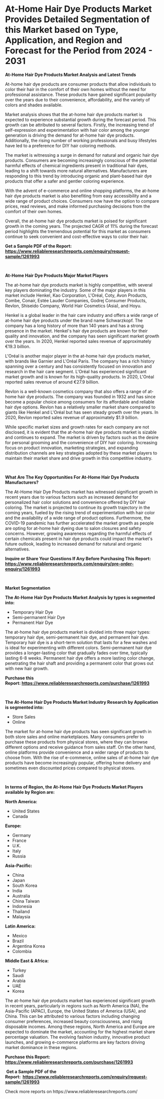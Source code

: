 <p><h1>At-Home Hair Dye Products Market Provides Detailed Segmentation of this Market based on Type, Application, and Region and Forecast for the Period from 2024 - 2031</h1></p><p><strong>At-Home Hair Dye Products Market Analysis and Latest Trends</strong></p>
<p><p>At-home hair dye products are consumer products that allow individuals to color their hair in the comfort of their own homes without the need for professional assistance. These products have gained significant popularity over the years due to their convenience, affordability, and the variety of colors and shades available.</p><p>Market analysis shows that the at-home hair dye products market is expected to experience substantial growth during the forecast period. This growth can be attributed to several factors. Firstly, the increasing trend of self-expression and experimentation with hair color among the younger generation is driving the demand for at-home hair dye products. Additionally, the rising number of working professionals and busy lifestyles have led to a preference for DIY hair coloring methods.</p><p>The market is witnessing a surge in demand for natural and organic hair dye products. Consumers are becoming increasingly conscious of the potential harmful effects of chemical ingredients present in traditional hair dyes, leading to a shift towards more natural alternatives. Manufacturers are responding to this trend by introducing organic and plant-based hair dye products that offer a safer and gentler coloring experience.</p><p>With the advent of e-commerce and online shopping platforms, the at-home hair dye products market is also benefiting from easy accessibility and a wide range of product choices. Consumers now have the option to compare prices, read reviews, and make informed purchasing decisions from the comfort of their own homes.</p><p>Overall, the at-home hair dye products market is poised for significant growth in the coming years. The projected CAGR of 11% during the forecast period highlights the tremendous potential for this market as consumers continue to seek convenient and cost-effective ways to color their hair.</p></p>
<p><strong>Get a Sample PDF of the Report:&nbsp; <a href="https://www.reliableresearchreports.com/enquiry/request-sample/1261993">https://www.reliableresearchreports.com/enquiry/request-sample/1261993</a></strong></p>
<p>&nbsp;</p>
<p><strong>At-Home Hair Dye Products Major Market Players</strong></p>
<p><p>The at-home hair dye products market is highly competitive, with several key players dominating the industry. Some of the major players in this market include Henkel, Kao Corporation, L'Oréal, Coty, Avon Products, Combe, Conair, Estée Lauder Companies, Godrej Consumer Products, Revlon, Shiseido Company, World Hair Cosmetics (Asia), and Hoyu.</p><p>Henkel is a global leader in the hair care industry and offers a wide range of at-home hair dye products under the brand name Schwarzkopf. The company has a long history of more than 140 years and has a strong presence in the market. Henkel's hair dye products are known for their quality and innovation, and the company has seen significant market growth over the years. In 2020, Henkel reported sales revenue of approximately €19.3 billion.</p><p>L'Oréal is another major player in the at-home hair dye products market, with brands like Garnier and L'Oréal Paris. The company has a rich history spanning over a century and has consistently focused on innovation and research in the hair care segment. L'Oréal has experienced significant market growth and is known for its high-quality products. In 2020, L'Oréal reported sales revenue of around €27.9 billion.</p><p>Revlon is a well-known cosmetics company that also offers a range of at-home hair dye products. The company was founded in 1932 and has since become a popular choice among consumers for its affordable and reliable hair dye options. Revlon has a relatively smaller market share compared to giants like Henkel and L'Oréal but has seen steady growth over the years. In 2020, Revlon reported sales revenue of approximately $1.9 billion.</p><p>While specific market sizes and growth rates for each company are not disclosed, it is evident that the at-home hair dye products market is sizable and continues to expand. The market is driven by factors such as the desire for personal grooming and the convenience of DIY hair coloring. Increasing focus on product innovation, marketing strategies, and expanding distribution channels are key strategies adopted by these market players to maintain their market share and drive growth in this competitive industry.</p></p>
<p>&nbsp;</p>
<p><strong>What Are The Key Opportunities For At-Home Hair Dye Products Manufacturers?</strong></p>
<p><p>The At-Home Hair Dye Products market has witnessed significant growth in recent years due to various factors such as increased demand for personalized hair color solutions and convenience offered by DIY hair coloring. The market is projected to continue its growth trajectory in the coming years, fueled by the rising trend of experimentation with hair color and the availability of a wide range of product options. Furthermore, the COVID-19 pandemic has further accelerated the market growth as people are opting for at-home hair dyeing due to salon closures and safety concerns. However, growing awareness regarding the harmful effects of certain chemicals present in hair dye products could impact the market's future outlook, leading to increased demand for natural and organic alternatives.</p></p>
<p><strong>Inquire or Share Your Questions If Any Before Purchasing This Report: <a href="https://www.reliableresearchreports.com/enquiry/pre-order-enquiry/1261993">https://www.reliableresearchreports.com/enquiry/pre-order-enquiry/1261993</a></strong></p>
<p>&nbsp;</p>
<p><strong>Market Segmentation</strong></p>
<p><strong>The At-Home Hair Dye Products Market Analysis by types is segmented into:</strong></p>
<p><ul><li>Temporary Hair Dye</li><li>Semi-permanent Hair Dye</li><li>Permanent Hair Dye</li></ul></p>
<p><p>The at-home hair dye products market is divided into three major types: temporary hair dye, semi-permanent hair dye, and permanent hair dye. Temporary hair dye is a short-term solution that lasts for a few washes and is ideal for experimenting with different colors. Semi-permanent hair dye provides a longer-lasting color that gradually fades over time, typically lasting 6-8 weeks. Permanent hair dye offers a more lasting color change, penetrating the hair shaft and providing a permanent color that grows out with new hair growth.</p></p>
<p><strong>Purchase this Report:&nbsp;<a href="https://www.reliableresearchreports.com/purchase/1261993">https://www.reliableresearchreports.com/purchase/1261993</a></strong></p>
<p>&nbsp;</p>
<p><strong>The At-Home Hair Dye Products Market Industry Research by Application is segmented into:</strong></p>
<p><ul><li>Store Sales</li><li>Online</li></ul></p>
<p><p>The market for at-home hair dye products has seen significant growth in both store sales and online marketplaces. Many consumers prefer to purchase these products from physical stores, where they can browse different options and receive guidance from sales staff. On the other hand, online platforms provide convenience and a wider range of products to choose from. With the rise of e-commerce, online sales of at-home hair dye products have become increasingly popular, offering home delivery and sometimes even discounted prices compared to physical stores.</p></p>
<p>&nbsp;</p>
<p><strong>In terms of Region, the At-Home Hair Dye Products Market Players available by Region are:</strong></p>
<p>
    <p> <strong> North America: </strong>
        <ul>
            <li>United States</li>
            <li>Canada</li>
        </ul>
        </p> 
    <p> <strong> Europe: </strong>
        <ul>
            <li>Germany</li>
            <li>France</li>
            <li>U.K.</li>
            <li>Italy</li>
            <li>Russia</li>
        </ul>
        </p> 
    <p> <strong> Asia-Pacific: </strong>
        <ul>
            <li>China</li>
            <li>Japan</li>
            <li>South Korea</li>
            <li>India</li>
            <li>Australia</li>
            <li>China Taiwan</li>
            <li>Indonesia</li>
            <li>Thailand</li>
            <li>Malaysia</li>
        </ul>
        </p> 
    <p> <strong> Latin America: </strong>
        <ul>
            <li>Mexico</li>
            <li>Brazil</li>
            <li>Argentina Korea</li>
            <li>Colombia</li>
        </ul>
        </p> 
    <p> <strong> Middle East & Africa: </strong>
        <ul>
            <li>Turkey</li>
            <li>Saudi</li>
            <li>Arabia</li>
            <li>UAE</li>
            <li>Korea</li>
        </ul>
    </p>
    </p>
<p><p>The at-home hair dye products market has experienced significant growth in recent years, particularly in regions such as North America (NA), the Asia-Pacific (APAC), Europe, the United States of America (USA), and China. This can be attributed to various factors including changing consumer preferences, increased beauty consciousness, and rising disposable incomes. Among these regions, North America and Europe are expected to dominate the market, accounting for the highest market share percentage valuation. The evolving fashion industry, innovative product launches, and growing e-commerce platforms are key factors driving market dominance in these regions.</p></p>
<p><strong>Purchase this Report: <a href="https://www.reliableresearchreports.com/purchase/1261993">https://www.reliableresearchreports.com/purchase/1261993</a></strong></p>
<p>&nbsp;<strong>Get a Sample PDF of the Report:&nbsp;&nbsp;<a href="https://www.reliableresearchreports.com/enquiry/request-sample/1261993">https://www.reliableresearchreports.com/enquiry/request-sample/1261993</a></strong></p>
<p><strong></strong></p>
<p>Check more reports on https://www.reliableresearchreports.com/</p>
